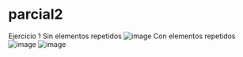 # parcial2
Ejercicio 1
Sin elementos repetidos
![image](https://github.com/user-attachments/assets/1ceae87c-8657-4983-a0db-c73b2079717f)
Con elementos repetidos
![image](https://github.com/user-attachments/assets/c172f632-1a2e-44be-9d22-3dee6f43f1cd)
![image](https://github.com/user-attachments/assets/836f47f7-f20a-46bd-b82c-b2fc0659cd14)


